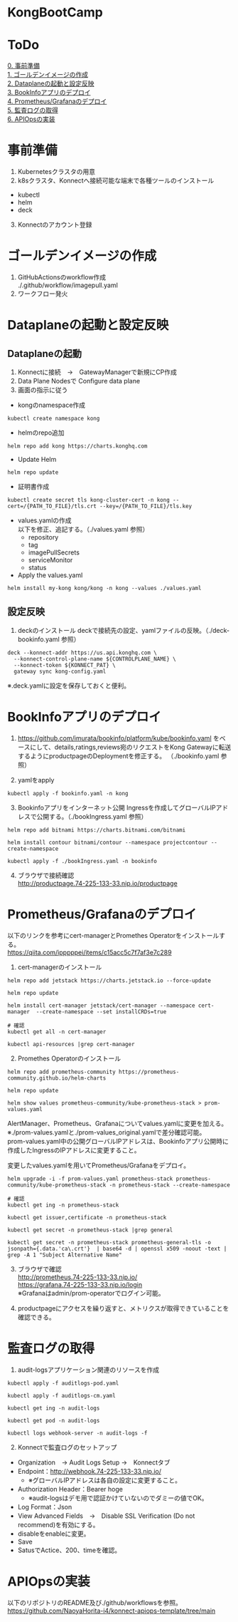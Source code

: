 # KongBootCamp

# ToDo
[0. 事前準備](#事前準備)<br>
[1. ゴールデンイメージの作成](#ゴールデンイメージの作成)<br>
[2. Dataplaneの起動と設定反映](#Dataplaneの起動と設定反映)<br>
[3. BookInfoアプリのデプロイ](#BookInfoアプリのデプロイ)<br>
[4. Prometheus/Grafanaのデプロイ](#Prometheus/Grafanaのデプロイ)<br>
[5. 監査ログの取得](#監査ログの取得)<br>
[6. APIOpsの実装](#APIOpsの実装)<br>

# 事前準備
1. Kubernetesクラスタの用意
2. k8sクラスタ、Konnectへ接続可能な端末で各種ツールのインストール
- kubectl
- helm
- deck
3. Konnectのアカウント登録


# ゴールデンイメージの作成
1. GitHubActionsのworkflow作成<br>
./.github/workflow/imagepull.yaml
2. ワークフロー発火

# Dataplaneの起動と設定反映
## Dataplaneの起動
1. Konnectに接続　→　GatewayManagerで新規にCP作成<br>
2. Data Plane Nodesで Configure data plane<br>
3. 画面の指示に従う
- kongのnamespace作成
```
kubectl create namespace kong
```
- helmのrepo追加
```
helm repo add kong https://charts.konghq.com
```
- Update Helm
```
helm repo update
```
- 証明書作成
```
kubectl create secret tls kong-cluster-cert -n kong --cert=/{PATH_TO_FILE}/tls.crt --key=/{PATH_TO_FILE}/tls.key
```
- values.yamlの作成<br>
以下を修正、追記する。（./values.yaml 参照）
  - repository
  - tag
  - imagePullSecrets
  - serviceMonitor
  - status
- Apply the values.yaml
```
helm install my-kong kong/kong -n kong --values ./values.yaml
```
## 設定反映
1. deckのインストール
deckで接続先の設定、yamlファイルの反映。（./deck-bookinfo.yaml 参照）
```
deck --konnect-addr https://us.api.konghq.com \
  --konnect-control-plane-name ${CONTROLPLANE_NAME} \
  --konnect-token ${KONNECT_PAT} \
  gateway sync kong-config.yaml
```
※.deck.yamlに設定を保存しておくと便利。

# BookInfoアプリのデプロイ
1. https://github.com/imurata/bookinfo/platform/kube/bookinfo.yaml
をベースにして、details,ratings,reviews宛のリクエストをKong Gatewayに転送するようにproductpageのDeploymentを修正する。
（./bookinfo.yaml 参照）

2. yamlをapply
```
kubectl apply -f bookinfo.yaml -n kong
```

3. Bookinfoアプリをインターネット公開
Ingressを作成してグローバルIPアドレスで公開する。（./bookIngress.yaml 参照）
```
helm repo add bitnami https://charts.bitnami.com/bitnami

helm install contour bitnami/contour --namespace projectcontour --create-namespace

kubectl apply -f ./bookIngress.yaml -n bookinfo
```

4. ブラウザで接続確認<br>
http://productpage.74-225-133-33.nip.io/productpage

# Prometheus/Grafanaのデプロイ
以下のリンクを参考にcert-managerとPromethes Operatorをインストールする。<br>
https://qiita.com/ipppppei/items/c15acc5c7f7af3e7c289

1. cert-managerのインストール
```
helm repo add jetstack https://charts.jetstack.io --force-update

helm repo update

helm install cert-manager jetstack/cert-manager --namespace cert-manager  --create-namespace --set installCRDs=true

# 確認
kubectl get all -n cert-manager

kubectl api-resources |grep cert-manager
```

2. Promethes Operatorのインストール
```
helm repo add prometheus-community https://prometheus-community.github.io/helm-charts

helm repo update

helm show values prometheus-community/kube-prometheus-stack > prom-values.yaml
```
AlertManager、Prometheus、Grafanaについてvalues.yamlに変更を加える。<br>
※./prom-values.yamlと./prom-values_original.yamlで差分確認可能。<br>
prom-values.yaml中の公開グローバルIPアドレスは、Bookinfoアプリ公開時に作成したIngressのIPアドレスに変更すること。<br>

変更したvalues.yamlを用いてPrometheus/Grafanaをデプロイ。
```
helm upgrade -i -f prom-values.yaml prometheus-stack prometheus-community/kube-prometheus-stack -n prometheus-stack --create-namespace

# 確認
kubectl get ing -n prometheus-stack

kubectl get issuer,certificate -n prometheus-stack

kubectl get secret -n prometheus-stack |grep general

kubectl get secret -n prometheus-stack prometheus-general-tls -o jsonpath={.data.'ca\.crt'}  | base64 -d | openssl x509 -noout -text | grep -A 1 "Subject Alternative Name"
```

3. ブラウザで確認<br>
http://prometheus.74-225-133-33.nip.io/ <br>
https://grafana.74-225-133-33.nip.io/login <br>
※Grafanaはadmin/prom-operatorでログイン可能。

4. productpageにアクセスを繰り返すと、メトリクスが取得できていることを確認できる。

# 監査ログの取得
1. audit-logsアプリケーション関連のリソースを作成
```
kubectl apply -f auditlogs-pod.yaml

kubectl apply -f auditlogs-cm.yaml

kubectl get ing -n audit-logs

kubectl get pod -n audit-logs

kubectl logs webhook-server -n audit-logs -f
```


2. Konnectで監査ログのセットアップ
-  Organization　→ Audit Logs Setup →　Konnectタブ
- Endpoint：http://webhook.74-225-133-33.nip.io/
  - ※グローバルIPアドレスは各自の設定に変更すること。
- Authorization Header：Bearer hoge
  - ※audit-logsはデモ用で認証かけていないのでダミーの値でOK。
- Log Format：Json
- View Advanced Fields　→　Disable SSL Verification (Do not recommend)を有効にする。
- disableをenableに変更。
- Save
- SatusでActice、200、timeを確認。

# APIOpsの実装
以下のリポジトリのREADME及び./github/workflowsを参照。<br>
https://github.com/NaoyaHorita-i4/konnect-apiops-template/tree/main